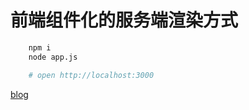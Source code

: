 # 前端组件化的服务端渲染方式


```bash
    npm i
    node app.js

    # open http://localhost:3000
```

[blog](http://www.xjp.in/2017/03/18/%E5%89%8D%E7%AB%AF%E7%BB%84%E4%BB%B6%E7%9A%84%E6%9C%AC%E8%B4%A8%E5%88%B0%E6%9C%8D%E5%8A%A1%E7%AB%AF%E7%BB%84%E4%BB%B6%E6%B8%B2%E6%9F%93/)

